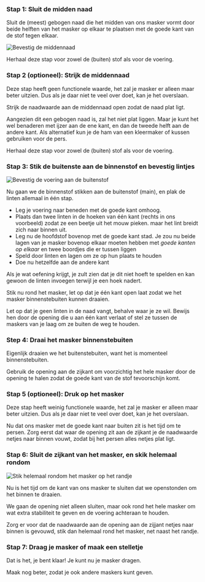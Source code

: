 ### Stap 1: Sluit de midden naad

Sluit de (meest) gebogen naad die het midden van ons masker vormt door beide helften van het masker op elkaar te plaatsen met de goede kant van de stof tegen elkaar.

![Bevestig de middennaad](step1.svg)

<Note>Herhaal deze stap voor zowel de (buiten) stof als voor de voering.</Note>

### Stap 2 (optioneel): Strijk de middennaad

<Note>

Deze stap heeft geen functionele waarde, het zal je masker er alleen maar beter uitzien.
Dus als je daar niet te veel over doet, kan je het overslaan.

</Note>

Strijk de naadwaarde aan de middennaad open zodat de naad plat ligt.

Aangezien dit een gebogen naad is, zal het niet plat liggen. Maar je kunt het wel benaderen met ijzer aan de ene kant, en dan de tweede helft aan de andere kant. Als alternatief kun je de ham van een kleermaker of kussen gebruiken voor de pers.

<Note>Herhaal deze stap voor zowel de (buiten) stof als voor de voering.</Note>

### Stap 3: Stik de buitenste aan de binnenstof en bevestig lintjes

![Bevestig de voering aan de buitenstof](step3.svg)

Nu gaan we de binnenstof stikken aan de buitenstof (main), en plak de linten allemaal in één stap.

- Leg je voering naar beneden met de goede kant omhoog.
- Plaats dan twee linten in de hoeken van één kant (rechts in ons voorbeeld) zodat ze een beetje uit het mouw pieken. maar het lint breidt zich naar binnen uit.
- Leg nu de hoofdstof bovenop met de goede kant stad. Je zou nu beide lagen van je masker bovenop elkaar moeten hebben met _goede kanten op elkaar_ en twee boordjes die er tussen liggen
- Speld door linten en lagen om ze op hun plaats te houden
- Doe nu hetzelfde aan de andere kant

<Tip>

Als je wat oefening krijgt, je zult zien dat je dit niet hoeft te spelden en kan gewoon de
linten invoegen terwijl je een hoek nadert.

</Tip>

Stik nu rond het masker, let op dat je één kant open laat zodat we het masker binnenstebuiten kunnen draaien.

<Warning>

Let op dat je geen linten in de naad vangt, behalve waar je ze wil.
Bewijs hen door de opening die u aan één kant verlaat of stel ze tussen
de maskers van je laag om ze buiten de weg te houden.

</Warning>

### Step 4: Draai het masker binnenstebuiten

Eigenlijk draaien we het buitenstebuiten, want het is momenteel binnenstebuiten.

Gebruik de opening aan de zijkant om voorzichtig het hele masker door de opening te halen zodat de goede kant van de stof tevoorschijn komt.

### Stap 5 (optioneel): Druk op het masker

<Note>

Deze stap heeft weinig functionele waarde, het zal je masker er alleen maar beter uitzien.
Dus als je daar niet te veel over doet, kan je het overslaan.

</Note>

Nu dat ons masker met de goede kant naar buiten zit is het tijd om te persen.  Zorg eerst dat waar de opening zit aan de zijkant je de naadwaarde netjes naar binnen vouwt, zodat bij het persen alles netjes plat ligt.

### Stap 6: Sluit de zijkant van het masker, en skik helemaal rondom

![Stik helemaal rondom het masker op het randje](step6.svg)

Nu is het tijd om de kant van ons masker te sluiten dat we openstonden om het binnen te draaien.

We gaan de opening niet alleen sluiten, maar ook rond het hele masker om wat extra stabiliteit te geven en de voering achteraan te houden.

Zorg er voor dat de naadwaarde aan de opening aan de zijjant netjes naar binnen is gevouwd, stik dan helemaal rond het masker, net naast het randje.

### Stap 7: Draag je masker of maak een stelletje

Dat is het, je bent klaar! Je kunt nu je masker dragen.

Maak nog beter, zodat je ook andere maskers kunt geven.
